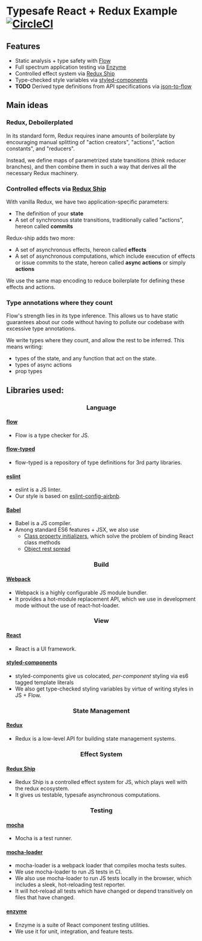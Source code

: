 # Typesafe React + Redux Example [![CircleCI](https://circleci.com/gh/sleexyz/typesafe-react-redux-example.svg?style=svg)](https://circleci.com/gh/sleexyz/typesafe-react-redux-example)


## Features
- Static analysis + type safety with [Flow](https://flowtype.org/)
- Full spectrum application testing via [Enzyme](https://github.com/airbnb/enzyme)
- Controlled effect system via [Redux Ship](https://github.com/clarus/redux-ship)
- Type-checked style variables via [styled-components](https://github.com/styled-components/styled-components)
- **TODO** Derived type definitions from API specifications via [json-to-flow](https://github.com/STRML/json-to-flow)

## Main ideas

### Redux, Deboilerplated
In its standard form, Redux requires inane amounts of boilerplate by encouraging manual splitting of "action creators", "actions", "action constants", and "reducers".

Instead, we define maps of parametrized state transitions (think reducer branches), and then combine them in such a way that derives all the necessary Redux machinery.

### Controlled effects via [Redux Ship](https://github.com/clarus/redux-ship)
With vanilla Redux, we have two application-specific parameters:
- The definition of your **state**
- A set of synchronous state transitions, traditionally called "actions", hereon called **commits**

Redux-ship adds two more:
- A set of asynchronous effects, hereon called **effects**
- A set of asynchronous computations, which include execution of effects or issue commits to the state, hereon called **async actions** or simply **actions**

We use the same map encoding to reduce boilerplate for defining these effects and actions.

### Type annotations where they count
Flow's strength lies in its type inference. This allows us to have static guarantees about our code without having to pollute our codebase with excessive type annotations.

We write types where they count, and allow the rest to be inferred. This means writing:
- types of the state, and any function that act on the state.
- types of async actions
- prop types

## Libraries used:

<h3 align="center">Language</h3>

#### [flow](https://flowtype.org/)
- Flow is a type checker for JS.

#### [flow-typed](https://github.com/flowtype/flow-typed)
- flow-typed is a repository of type definitions for 3rd party libraries.

#### [eslint](http://eslint.org)
- eslint is a JS linter.
- Our style is based on [eslint-config-airbnb](https://github.com/airbnb/javascript).

#### [Babel](https://babeljs.io)
- Babel is a JS compiler.
- Among standard ES6 features + JSX, we also use
  - [Class property initializers](https://babeljs.io/docs/plugins/transform-class-properties/), which solve the problem of binding React class methods
  - [Object rest spread](https://babeljs.io/docs/plugins/transform-object-rest-spread/)

<h3 align="center">Build</h3>

#### [Webpack](https://webpack.js.org/)
- Webpack is a highly configurable JS module bundler.
- It provides a hot-module replacement API, which we use in development mode without the use of react-hot-loader.

<h3 align="center">View</h3>

#### [React](https://facebook.github.io/react/)
- React is a UI framework.

#### [styled-components](https://github.com/styled-components/styled-components)
- styled-components give us colocated, *per-component* styling via es6 tagged template literals
- We also get type-checked styling variables by virtue of writing styles in JS + Flow.

<h3 align="center">State Management</h3>

#### [Redux](http://redux.js.org/)
- Redux is a low-level API for building state management systems.

<h3 align="center">Effect System</h3>

#### [Redux Ship](https://github.com/clarus/redux-ship)
- Redux Ship is a controlled effect system for JS, which plays well with the redux ecosystem.
- It gives us testable, typesafe asynchronous computations.

<h3 align="center">Testing</h3>

#### [mocha](https://mochajs.org/) 
- Mocha is a test runner.

#### [mocha-loader](https://github.com/webpack-contrib/mocha-loader)
- mocha-loader is a webpack loader that compiles mocha tests suites.
- We use mocha-loader to run JS tests in CI.
- We also use mocha-loader to run JS tests locally in the browser, which includes a sleek, hot-reloading test reporter.
- It will hot-reload all tests which have changed or depend transitively on files that have changed.

#### [enzyme](https://github.com/airbnb/enzyme)
- Enzyme is a suite of React component testing utilities.
- We use it for unit, integration, and feature tests.
